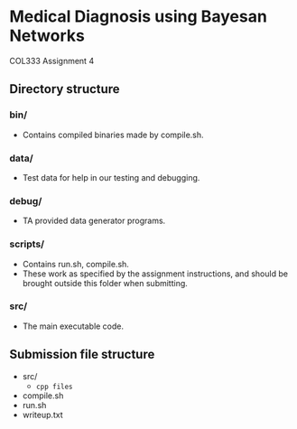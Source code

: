# Medical Diagnosis using Bayesan Networks

COL333 Assignment 4

## Directory structure

### bin/

- Contains compiled binaries made by compile.sh.

### data/

- Test data for help in our testing and debugging.

### debug/

- TA provided data generator programs.

### scripts/

- Contains run.sh, compile.sh.
- These work as specified by the assignment instructions, and should be brought outside this folder when submitting.

### src/

- The main executable code.

## Submission file structure

- src/
  - `cpp files`
- compile.sh
- run.sh
- writeup.txt
